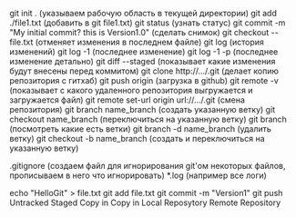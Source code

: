 git init . (указываем рабочую область в текущей директории)
git add ./file1.txt (добавить в git file1.txt)
git status (узнать статус)
git commit -m "My initial commit? this is Version1.0" (сделать снимок)
git checkout -- file.txt (отменяет изменения в последнем файле)
git log (история изменений)
git log -1 (последнее изменение)
git log -1 -p (последнее изменение детально)
git diff --staged (показывает какие изменения будут внесены перед коммитом)
git clone http://.../.git (делает копию репозитория с гитхаб)
git push origin (загрузка в github)
git remote -v (показывает с какого удаленного репозитория выгружается и загружается файл)
git remote set-url origin url://.../.git (смена репозитория)
git branch name_branch (создать указанную ветку)
git checkout name_branch (переключиться на указанную ветку)
git branch (посмотреть какие есть ветки)
git branch -d name_branch (удалить ветку)
git checkout -b name_branch (создать и переключиться на указанную ветку)





.gitignore (создаем файл для игнорирования git'ом некоторых файлов, прописываем в него что игнорировать)
*.log (например все логи)


 echo "HelloGit" > file.txt 		git add file.txt		git commit -m "Version1"		git push
       	 Untracked			     Staged				Copy in 			 Copy in
									    Local Reposytory		     Remote Repository

